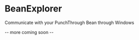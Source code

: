 BeanExplorer
============

Communicate with your PunchThrough Bean through Windows

-- more coming soon --
